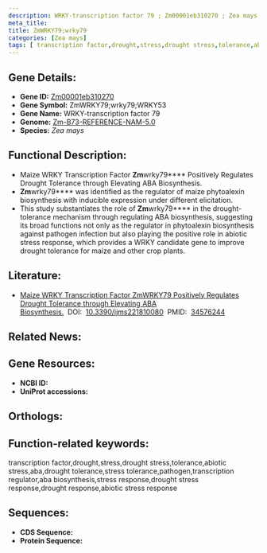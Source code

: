 ```yaml
---
description: WRKY-transcription factor 79 ; Zm00001eb310270 ; Zea mays
meta_title:
title: ZmWRKY79;wrky79
categories: [Zea mays]
tags: [ transcription factor,drought,stress,drought stress,tolerance,abiotic stress,aba,drought tolerance,stress tolerance,pathogen,transcription regulator,aba biosynthesis,stress response,drought stress response,drought response,abiotic stress response ]
---
```


## Gene Details:
- **Gene ID:**	[Zm00001eb310270]()
- **Gene Symbol:** ZmWRKY79;wrky79;WRKY53
- **Gene Name:** WRKY-transcription factor 79
- **Genome:** [Zm-B73-REFERENCE-NAM-5.0]()
- **Species:** *Zea mays*

## Functional Description:
   - Maize WRKY Transcription Factor **Zm**wrky79**** Positively Regulates Drought Tolerance through Elevating ABA Biosynthesis.
   - **Zm**wrky79**** was identified as the regulator of maize phytoalexin biosynthesis with inducible expression under different elicitation.
   - This study substantiates the role of **Zm**wrky79**** in the drought-tolerance mechanism through regulating ABA biosynthesis, suggesting its broad functions not only as the regulator in phytoalexin biosynthesis against pathogen infection but also playing the positive role in abiotic stress response, which provides a WRKY candidate gene to improve drought tolerance for maize and other crop plants.

## Literature:
   - [Maize WRKY Transcription Factor ZmWRKY79 Positively Regulates Drought Tolerance through Elevating ABA Biosynthesis.]( https://www.ncbi.nlm.nih.gov/pmc/articles/PMC8468953/)&nbsp;&nbsp;DOI:&nbsp;&nbsp;[10.3390/ijms221810080](https://www.ncbi.nlm.nih.gov/pmc/articles/PMC8468953/)&nbsp;&nbsp;PMID:&nbsp;&nbsp;[34576244](https://pubmed.ncbi.nlm.nih.gov/34576244/)

## Related News:

## Gene Resources:
- **NCBI ID:** [](https://www.ncbi.nlm.nih.gov/gene/?term=)
- **UniProt accessions:** [](https://www.uniprot.org/uniprotkb//entry)

## Orthologs:

## Function-related keywords:
transcription factor,drought,stress,drought stress,tolerance,abiotic stress,aba,drought tolerance,stress tolerance,pathogen,transcription regulator,aba biosynthesis,stress response,drought stress response,drought response,abiotic stress response

## Sequences:
- **CDS Sequence:**
- **Protein Sequence:**

